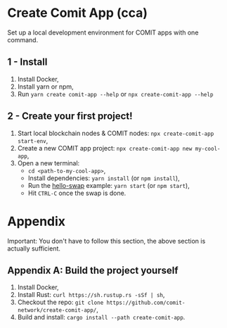 # Create Comit App (cca)

Set up a local development environment for COMIT apps with one command. 

## 1 - Install

1. Install Docker,
2. Install yarn or npm, 
3. Run `yarn create comit-app --help` or `npx create-comit-app --help` 

## 2 - Create your first project!

1. Start local blockchain nodes & COMIT nodes: `npx create-comit-app start-env`,
2. Create a new COMIT app project: `npx create-comit-app new my-cool-app`,
3. Open a new terminal:
   - `cd <path-to-my-cool-app>`,
   - Install dependencies: `yarn install` (or `npm install`),
   - Run the [hello-swap](https://github.com/comit-network/hello-swap/) example: `yarn start` (or `npm start`),
   - Hit `CTRL-C` once the swap is done.
   

# Appendix

Important: You don't have to follow this section, the above section is actually sufficient.

## Appendix A: Build the project yourself

1. Install Docker,
2. Install Rust: `curl https://sh.rustup.rs -sSf | sh`,
3. Checkout the repo: `git clone https://github.com/comit-network/create-comit-app/`,
4. Build and install: `cargo install --path create-comit-app`.